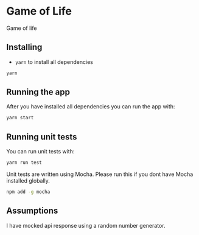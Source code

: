 # Game of Life

Game of life

## Installing

-   `yarn` to install all dependencies

```sh
yarn
```

## Running the app

After you have installed all dependencies you can run the app with:

```bash
yarn start
```

## Running unit tests

You can run unit tests with:

```bash
yarn run test
```

Unit tests are written using Mocha. Please run this if you dont have Mocha installed globally.

```sh
npm add -g mocha
```

## Assumptions

I have mocked api response using a random number generator.
